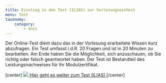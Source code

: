 ```yaml
---
title: Einstieg in den Test (ILIAS) zur Vorlesungseinheit
menu: Test
taxonomy:
    category:
        - docs
---
```

Der Online-Test dient dazu das in der Vorlesung erarbeitete Wissen kurz abzufragen. Ein Test umfasst i.d.R. 20 Fragen und ist in 20 Minuten zu bearbeiten. Am Ende haben Sie die Möglichkeit, sich anzuschauen, ob Sie richtig oder falsch geantwortet haben. Der Test ist Bestandteil des Leistungsnachweises für Ihr Modulzertifikat.

[center] <a href="https://ilias.opengeoedu.de/ilias/goto.php?target=tst_158&client_id=opengeoedu" markdown="1" target="_blank"> ![](/images/test.png?resize=200,200) Hier geht es weiter zum Test (ILIAS) </a> [/center]
